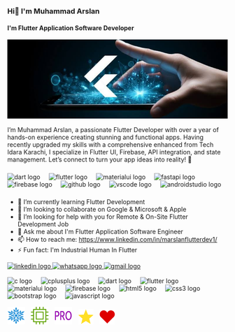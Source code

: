 ### Hi👋 I'm Muhammad Arslan
#### I'm Flutter Application Software Developer

![I'm Flutter Application Software Developer](https://github.com/marslanflutterdev1/marslanflutterdev1/blob/main/Screenshot%202024-08-19%20204627.png)

I’m Muhammad Arslan, a passionate Flutter Developer with over a year of hands-on experience creating stunning and functional apps. Having recently upgraded my skills with a comprehensive enhanced from Tech Idara Karachi, I specialize in Flutter UI, Firebase, API integration, and state management. Let’s connect to turn your app ideas into reality! 🚀
###

<div align="left">
  <img src="https://cdn.jsdelivr.net/gh/devicons/devicon/icons/dart/dart-original.svg" height="30" alt="dart logo"  />
  <img width="12" />
  <img src="https://cdn.jsdelivr.net/gh/devicons/devicon/icons/flutter/flutter-original.svg" height="30" alt="flutter logo"  />
  <img width="12" />
  <img src="https://cdn.jsdelivr.net/gh/devicons/devicon/icons/materialui/materialui-original.svg" height="30" alt="materialui logo"  />
  <img width="12" />
  <img src="https://cdn.jsdelivr.net/gh/devicons/devicon/icons/fastapi/fastapi-original.svg" height="30" alt="fastapi logo"  />
  <img width="12" />
  <img src="https://cdn.jsdelivr.net/gh/devicons/devicon/icons/firebase/firebase-plain.svg" height="30" alt="firebase logo"  />
  <img width="12" />
  <img src="https://cdn.jsdelivr.net/gh/devicons/devicon/icons/github/github-original.svg" height="30" alt="github logo"  />
  <img width="12" />
  <img src="https://cdn.jsdelivr.net/gh/devicons/devicon/icons/vscode/vscode-original.svg" height="30" alt="vscode logo"  />
  <img width="12" />
  <img src="https://cdn.jsdelivr.net/gh/devicons/devicon/icons/androidstudio/androidstudio-original.svg" height="30" alt="androidstudio logo"  />
</div>

###
- 🌱 I’m currently learning Flutter Development 
- 👯 I’m looking to collaborate on Google & Microsoft & Apple 
- 🤔 I’m looking for help with you for Remote & On-Site Flutter Development Job 
- 💬 Ask me about I'm Flutter Application Software Engineer 
- 📫 How to reach me: https://www.linkedin.com/in/marslanflutterdev1/ 
- ⚡ Fun fact: I'm Industrial Human In Flutter
  </br>
<div align="left">
  <a href="https://www.linkedin.com/in/marslanflutterdev1/" target="_blank">
    <img src="https://img.shields.io/static/v1?message=marslanflutterdev1&logo=linkedin&label=&color=09191f&logoColor=white&labelColor=09191f&style=for-the-badge" height="35" alt="linkedin logo"  />
  </a>
  <a href="0328-4123292" target="_blank">
    <img src="https://img.shields.io/static/v1?message=Whatsapp&logo=whatsapp&label=&color=09191f&logoColor=white&labelColor=09191f&style=for-the-badge" height="35" alt="whatsapp logo"  />
  </a>
  <a href="marslanflutterdev1@gmail.com" target="_blank">
    <img src="https://img.shields.io/static/v1?message=Gmail&logo=gmail&label=&color=09191f&logoColor=white&labelColor=09191f&style=for-the-badge" height="35" alt="gmail logo"  />
  </a>
</div>

  </br>

<div align="left">
  <img src="https://cdn.jsdelivr.net/gh/devicons/devicon/icons/c/c-original.svg" height="40" alt="c logo"  />
  <img width="12" />
  <img src="https://cdn.jsdelivr.net/gh/devicons/devicon/icons/cplusplus/cplusplus-original.svg" height="40" alt="cplusplus logo"  />
  <img width="12" />
  <img src="https://cdn.jsdelivr.net/gh/devicons/devicon/icons/dart/dart-original.svg" height="40" alt="dart logo"  />
  <img width="12" />
  <img src="https://cdn.jsdelivr.net/gh/devicons/devicon/icons/flutter/flutter-original.svg" height="40" alt="flutter logo"  />
  <img width="12" />
  <img src="https://cdn.jsdelivr.net/gh/devicons/devicon/icons/materialui/materialui-original.svg" height="40" alt="materialui logo"  />
  <img width="12" />
  <img src="https://cdn.jsdelivr.net/gh/devicons/devicon/icons/firebase/firebase-plain.svg" height="40" alt="firebase logo"  />
  <img width="12" />
  <img src="https://cdn.jsdelivr.net/gh/devicons/devicon/icons/html5/html5-original.svg" height="40" alt="html5 logo"  />
  <img width="12" />
  <img src="https://cdn.jsdelivr.net/gh/devicons/devicon/icons/css3/css3-original.svg" height="40" alt="css3 logo"  />
  <img width="12" />
  <img src="https://cdn.jsdelivr.net/gh/devicons/devicon/icons/bootstrap/bootstrap-original.svg" height="40" alt="bootstrap logo"  />
  <img width="12" />
  <img src="https://cdn.jsdelivr.net/gh/devicons/devicon/icons/javascript/javascript-original.svg" height="40" alt="javascript logo"  />
</div>

</br>
<a href='https://archiveprogram.github.com/'><img src='https://raw.githubusercontent.com/acervenky/animated-github-badges/master/assets/acbadge.gif' width='40' height='40'></a> <a href='https://docs.github.com/en/developers'><img src='https://raw.githubusercontent.com/acervenky/animated-github-badges/master/assets/devbadge.gif' width='40' height='40'></a> <a href='https://github.com/pricing'><img src='https://raw.githubusercontent.com/acervenky/animated-github-badges/master/assets/pro.gif' width='40' height='40'></a> <a href='https://stars.github.com/'><img src='https://raw.githubusercontent.com/acervenky/animated-github-badges/master/assets/starbadge.gif' width='35' height='35'></a> <a href='https://docs.github.com/en/github/supporting-the-open-source-community-with-github-sponsors'><img src='https://raw.githubusercontent.com/acervenky/animated-github-badges/master/assets/sponsorbadge.gif' width='35' height='35'></a> 



























